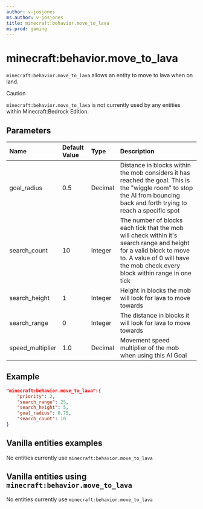 ```yaml
---
author: v-josjones
ms.author: v-josjones
title: minecraft:behavior.move_to_lava
ms.prod: gaming
---
```


# minecraft:behavior.move_to_lava

`minecraft:behavior.move_to_lava` allows an entity to move to lava when on land.

> [!CAUTION]
> `minecraft:behavior.move_to_lava` is not currently used by any entities within Minecraft:Bedrock Edition.

## Parameters

|Name |Default Value  |Type  |Description  |
|:----------|:----------|:----------|:----------|
|goal_radius| 0.5| Decimal| Distance in blocks within the mob considers it has reached the goal. This is the "wiggle room" to stop the AI from bouncing back and forth trying to reach a specific spot |
|search_count| 10| Integer| The number of blocks each tick that the mob will check within it's search range and height for a valid block to move to. A value of 0 will have the mob check every block within range in one tick |
|search_height| 1| Integer| Height in blocks the mob will look for lava to move towards |
|search_range| 0| Integer| The distance in blocks it will look for lava to move towards |
|speed_multiplier| 1.0| Decimal| Movement speed multiplier of the mob when using this AI Goal |

## Example

```json
"minecraft:behavior.move_to_lava":{
    "priority": 2,
    "search_range": 25,
    "search_height": 5,
    "goal_radius": 0.75,
    "search_count": 10
}
```

## Vanilla entities examples

No entities currently use `minecraft:behavior.move_to_lava`

## Vanilla entities using `minecraft:behavior.move_to_lava`

No entities currently use `minecraft:behavior.move_to_lava`
